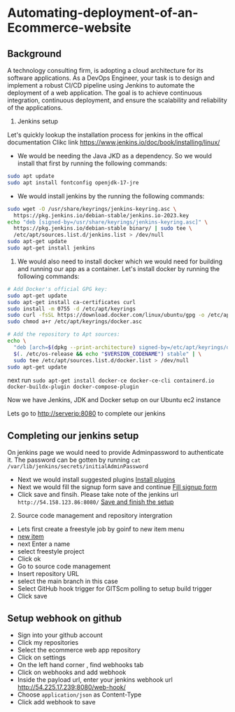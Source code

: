 # Automating-deployment-of-an-Ecommerce-website

## Background

A technology consulting firm, is adopting a cloud architecture for its software applications. As a DevOps Engineer, your task is to design and implement a robust CI/CD pipeline using Jenkins to automate the deployment of a web application. The goal is to achieve continuous integration, continuous deployment, and ensure the scalability and reliability of the applications.

1. Jenkins setup

Let's quickly lookup the installation process for jenkins in the offical documentation
Clikc link <https://www.jenkins.io/doc/book/installing/linux/>

- We would be needing the Java JKD as a dependency. So we would install that first by running the following commands:

```bash
sudo apt update
sudo apt install fontconfig openjdk-17-jre
```

- We would install jenkins by the running the following commands:

```bash
sudo wget -O /usr/share/keyrings/jenkins-keyring.asc \
  https://pkg.jenkins.io/debian-stable/jenkins.io-2023.key
echo "deb [signed-by=/usr/share/keyrings/jenkins-keyring.asc]" \
  https://pkg.jenkins.io/debian-stable binary/ | sudo tee \
  /etc/apt/sources.list.d/jenkins.list > /dev/null
sudo apt-get update
sudo apt-get install jenkins
```

1. We would also need to install docker which we would need for building and running our app as a container. Let's install docker by running the following commands:

```bash
# Add Docker's official GPG key:
sudo apt-get update
sudo apt-get install ca-certificates curl
sudo install -m 0755 -d /etc/apt/keyrings
sudo curl -fsSL https://download.docker.com/linux/ubuntu/gpg -o /etc/apt/keyrings/docker.asc
sudo chmod a+r /etc/apt/keyrings/docker.asc

# Add the repository to Apt sources:
echo \
  "deb [arch=$(dpkg --print-architecture) signed-by=/etc/apt/keyrings/docker.asc] https://download.docker.com/linux/ubuntu \
  $(. /etc/os-release && echo "$VERSION_CODENAME") stable" | \
  sudo tee /etc/apt/sources.list.d/docker.list > /dev/null
sudo apt-get update
```

next run
`sudo apt-get install docker-ce docker-ce-cli containerd.io docker-buildx-plugin docker-compose-plugin`

Now we have Jenkins, JDK and Docker setup on our Ubuntu ec2 instance

Lets go to <http://serverip:8080> to complete our jenkins

## Completing our jenkins setup

On jenkins page we would need to provide Adminpassword to authenticate it. The password can be gotten by running `cat  /var/lib/jenkins/secrets/initialAdminPassword`

- Next we would install suggested plugins
[Install plugins](/images/Install-plugins.png)
- Next we would fill the signup form save and continue
[Fill signup form](/images/Signup.png)
- Click save and finsih. Please take note of the jenkins url `http://54.158.123.86:8080/`
[Save and finish the setup](/images/save_finish.png)

2. Source code management and repository intergration

- Lets first create a freestyle job by goinf to new item menu
- [new item](/images/new_item.png)
- next Enter a name
- select freestyle project
- Click ok
- Go to source code management
- Insert repository URL
- select the main branch in this case
- Select GitHub hook trigger for GITScm polling to setup build trigger
- Click save

## Setup webhook on github
- Sign into your github account
- Click my repositories
- Select the ecommerce web app repository
- Click on settings
- On the left hand corner , find webhooks tab
- Click on webhooks and add webhook
- Inside the payload url, enter your jenkins webhook url <http://54.225.17.239:8080/web-hook/>
- Choose `application/json` as Content-Type
- Click add webhook to save